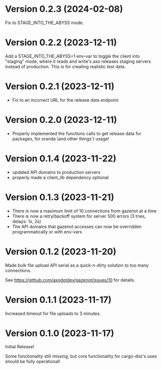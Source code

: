 # Version 0.2.3 (2024-02-08)

Fix to STAGE_INTO_THE_ABYSS mode.


# Version 0.2.2 (2023-12-11)

Add a STAGE_INTO_THE_ABYSS=1 env-var to toggle the client into "staging" mode,
where it reads and write's axo releases staging servers instead of production.
This is for creating realistic test data.

# Version 0.2.1 (2023-12-11)

* Fix to an incorrect URL for the release data endpoint


# Version 0.2.0 (2023-12-11)

* Properly implemented the functions calls to get release data for packages, for oranda
  (and other things') usage!


# Version 0.1.4 (2023-11-22)

* updated API domains to production servers
* properly made a client_lib dependency optional


# Version 0.1.3 (2023-11-21)

* There is now a maximum limit of 10 connections from gazenot at a time
* There is now a retry/backoff system for server 500 errors (3 tries, delays: 1s, 2s)
* The API domains that gazenot accesses can now be overridden programmatically or with env-vars


# Version 0.1.2 (2023-11-20)

Made bulk file upload API serial as a quick-n-dirty solution to too many connections.

See https://github.com/axodotdev/gazenot/issues/10 for details.


# Version 0.1.1 (2023-11-17)

Increased timeout for file uploads to 3 minutes.


# Version 0.1.0 (2023-11-17)

Initial Release!

Some functionality still missing, but core functionality for cargo-dist's uses should be fully operational!
